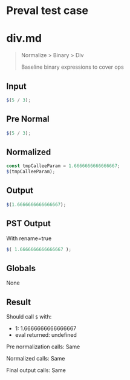 # Preval test case

# div.md

> Normalize > Binary > Div
>
> Baseline binary expressions to cover ops

## Input

`````js filename=intro
$(5 / 3);
`````

## Pre Normal


`````js filename=intro
$(5 / 3);
`````

## Normalized


`````js filename=intro
const tmpCalleeParam = 1.6666666666666667;
$(tmpCalleeParam);
`````

## Output


`````js filename=intro
$(1.6666666666666667);
`````

## PST Output

With rename=true

`````js filename=intro
$( 1.6666666666666667 );
`````

## Globals

None

## Result

Should call `$` with:
 - 1: 1.6666666666666667
 - eval returned: undefined

Pre normalization calls: Same

Normalized calls: Same

Final output calls: Same
